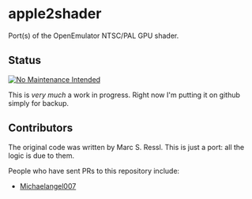 # apple2shader
Port(s) of the OpenEmulator NTSC/PAL GPU shader.

## Status

[![No Maintenance Intended](http://unmaintained.tech/badge.svg)](http://unmaintained.tech/)

This is *very much* a work in progress. Right now I'm putting it on
github simply for backup.

## Contributors

The original code was written by Marc S. Ressl. This is just a port: all the logic is due to them.

People who have sent PRs to this repository include:
- [Michaelangel007](https://github.com/Michaelangel007)
